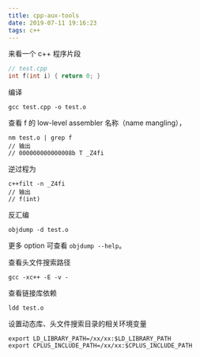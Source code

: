 ```yaml
---
title: cpp-aux-tools
date: 2019-07-11 19:16:23
tags: c++
---
```

来看一个 c++ 程序片段
<!-- more -->
```c++
// test.cpp
int f(int i) { return 0; }
```
编译
```
gcc test.cpp -o test.o
```
查看 f 的 low-level assembler 名称（name mangling），
```
nm test.o | grep f
// 输出
// 000000000000008b T _Z4fi
```
逆过程为
```
c++filt -n _Z4fi
// 输出
// f(int)
```

反汇编
```
objdump -d test.o
```
更多 option 可查看 `objdump --help`。

查看头文件搜索路径
```
gcc -xc++ -E -v -
```

查看链接库依赖
```
ldd test.o
```

设置动态库、头文件搜索目录的相关环境变量
```
export LD_LIBRARY_PATH=/xx/xx:$LD_LIBRARY_PATH
export CPLUS_INCLUDE_PATH=/xx/xx:$CPLUS_INCLUDE_PATH
```